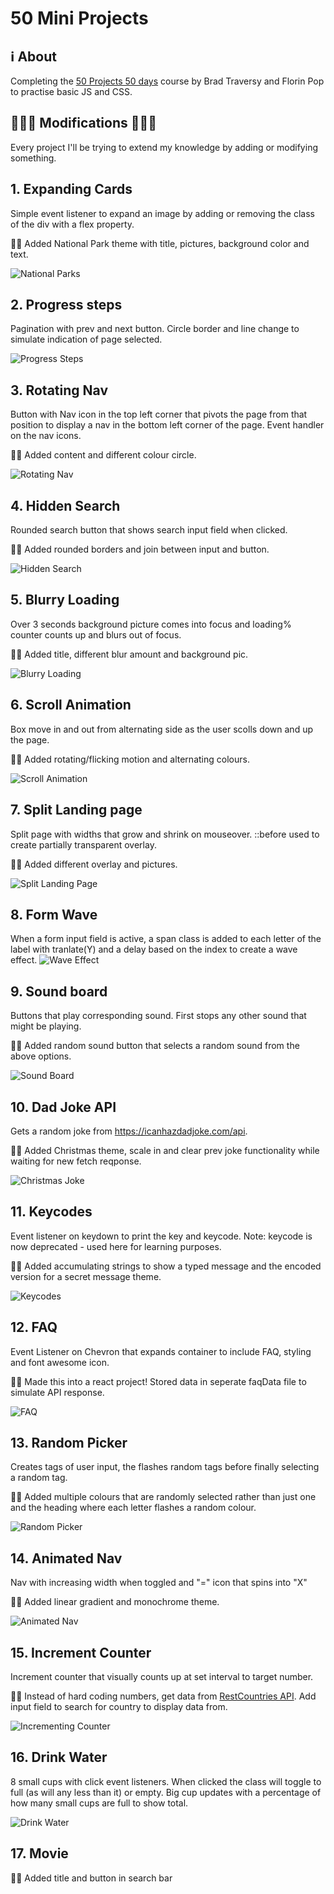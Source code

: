# 50 Mini Projects

## ℹ About
Completing the [50 Projects 50 days](https://www.udemy.com/course/50-projects-50-days) course by Brad Traversy and Florin Pop to practise basic JS and CSS.

## 🌟🌟🌟 Modifications 🌟🌟🌟 
Every project I'll be trying to extend my knowledge by adding or modifying something. 

## 1. Expanding Cards
Simple event listener to expand an image by adding or removing the class of the div with a flex property.

🌟🌟 Added National Park theme with title, pictures, background color and text.

![National Parks](./docs/expanding_cards.gif)

## 2. Progress steps
Pagination with prev and next button. Circle border and line change to simulate indication of page selected.

![Progress Steps](./docs/progress_steps.gif)

## 3. Rotating Nav
Button with Nav icon in the top left corner that pivots the page from that position to display a nav in the bottom left corner of the page. Event handler on the nav icons.

🌟🌟 Added content and different colour circle.

![Rotating Nav](./docs/rotating_nav.gif)

## 4. Hidden Search
Rounded search button that shows search input field when clicked.

🌟🌟 Added rounded borders and join between input and button.

![Hidden Search](./docs/hidden_search.gif)

## 5. Blurry Loading
Over 3 seconds background picture comes into focus and loading% counter counts up and blurs out of focus.

🌟🌟 Added title, different blur amount and background pic.

![Blurry Loading](./docs/blurry_loading.gif)

## 6. Scroll Animation
Box move in and out from alternating side as the user scolls down and up the page.

🌟🌟 Added rotating/flicking motion and alternating colours.

![Scroll Animation](./docs/scroll_animation.gif)

## 7. Split Landing page
Split page with widths that grow and shrink on mouseover. ::before used to create partially transparent overlay.

🌟🌟 Added different overlay and pictures.

![Split Landing Page](./docs/split_landing.gif)

## 8. Form Wave
When a form input field is active, a span class is added to each letter of the label with tranlate(Y) and a delay based on the index to create a wave effect.
![Wave Effect](./docs/form_wave.gif)

## 9. Sound board
Buttons that play corresponding sound. First stops any other sound that might be playing.

🌟🌟 Added random sound button that selects a random sound from the above options.

![Sound Board](./docs/sound_board.png)

## 10. Dad Joke API
Gets a random joke from https://icanhazdadjoke.com/api.

🌟🌟 Added Christmas theme, scale in and clear prev joke functionality while waiting for new fetch reqponse.

![Christmas Joke](./docs/joke.gif)

## 11. Keycodes
Event listener on keydown to print the key and keycode. Note: keycode is now deprecated - used here for learning purposes.

🌟🌟 Added accumulating strings to show a typed message and the encoded version for a secret message theme.

![Keycodes](./docs/keycodes.gif)

## 12. FAQ
Event Listener on Chevron that expands container to include FAQ, styling and font awesome icon.

🌟🌟 Made this into a react project! Stored data in seperate faqData file to simulate API response.

![FAQ](./docs/faq.gif)

## 13. Random Picker

Creates tags of user input, the flashes random tags before finally selecting a random tag.

🌟🌟 Added multiple colours that are randomly selected rather than just one and the heading where each letter flashes a random colour.

![Random Picker](./docs/random-picker.gif)

## 14. Animated Nav

Nav with increasing width when toggled and "=" icon that spins into "X"

🌟🌟 Added linear gradient and monochrome theme.

![Animated Nav](./docs/animated_nav.gif)

## 15. Increment Counter

Increment counter that visually counts up at set interval to target number.

🌟🌟 Instead of hard coding numbers, get data from [RestCountries API](https://restcountries.eu/). Add input field to search for country to display data from.

![Incrementing Counter](./docs/incrementing_counter.gif)

## 16. Drink Water

8 small cups with click event listeners. When clicked the class will toggle to full (as will any less than it) or empty. Big cup updates with a percentage of how many small cups are full to show total.

![Drink Water](./docs/drink_water.gif)

## 17. Movie

🌟🌟 Added title and button in search bar
